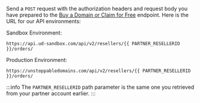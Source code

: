 Send a `POST` request with the authorization headers and request body you have prepared to the [Buy a Domain or Claim for Free](https://docs.unstoppabledomains.com/openapi/reference/#tag/orders/paths/~1orders/post) endpoint. Here is the URL for our API environments:

Sandbox Environment:

```
https://api.ud-sandbox.com/api/v2/resellers/{{ PARTNER_RESELLERID }}/orders/
```

Production Environment:

```
https://unstoppabledomains.com/api/v2/resellers/{{ PARTNER_RESELLERID }}/orders/
```

:::info
The `PARTNER_RESELLERID` path parameter is the same one you retrieved from your partner account earlier.
:::

